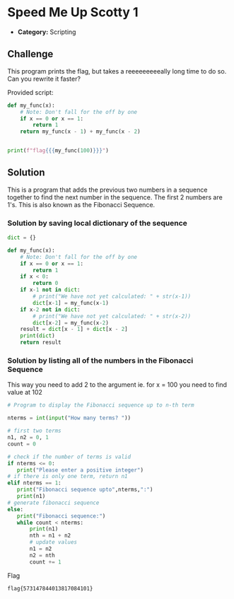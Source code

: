 # Speed Me Up Scotty 1

- **Category:** Scripting

## Challenge

This program prints the flag, but takes a reeeeeeeeeally long time to do so. Can you rewrite it faster?

Provided script:

```python
def my_func(x):
    # Note: Don't fall for the off by one
    if x == 0 or x == 1:
        return 1
    return my_func(x - 1) + my_func(x - 2)


print(f"flag{{{my_func(100)}}}")
```

## Solution

This is a program that adds the previous two numbers in a sequence together to find the next number in the sequence.
The first 2 numbers are 1's.
This is also known as the Fibonacci Sequence.

### Solution by saving local dictionary of the sequence

```python
dict = {}

def my_func(x):
    # Note: Don't fall for the off by one
    if x == 0 or x == 1:
        return 1
    if x < 0:
        return 0
    if x-1 not in dict:
        # print("We have not yet calculated: " + str(x-1))
        dict[x-1] = my_func(x-1)
    if x-2 not in dict:
        # print("We have not yet calculated: " + str(x-2))
        dict[x-2] = my_func(x-2)
    result = dict[x - 1] + dict[x - 2]
    print(dict)
    return result
```

### Solution by listing all of the numbers in the Fibonacci Sequence

This way you need to add 2 to the argument ie. for x = 100 you need to find value at 102

```python
# Program to display the Fibonacci sequence up to n-th term

nterms = int(input("How many terms? "))

# first two terms
n1, n2 = 0, 1
count = 0

# check if the number of terms is valid
if nterms <= 0:
   print("Please enter a positive integer")
# if there is only one term, return n1
elif nterms == 1:
   print("Fibonacci sequence upto",nterms,":")
   print(n1)
# generate fibonacci sequence
else:
   print("Fibonacci sequence:")
   while count < nterms:
       print(n1)
       nth = n1 + n2
       # update values
       n1 = n2
       n2 = nth
       count += 1
```

Flag

```
flag{573147844013817084101}
```
